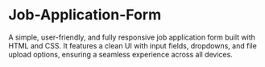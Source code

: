 # Job-Application-Form
A simple, user-friendly, and fully responsive job application form built with HTML and CSS. It features a clean UI with input fields, dropdowns, and file upload options, ensuring a seamless experience across all devices.
